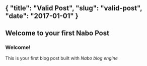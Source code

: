 {
  "title": "Valid Post",
  "slug": "valid-post",
  "date": "2017-01-01"
}
---
Welcome to your first Nabo Post
---
### Welcome!

This is your first blog post built with *Nabo blog engine*

